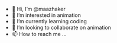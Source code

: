 - 👋 Hi, I’m @maazhaker
- 👀 I’m interested in  animation
- 🌱 I’m currently learning coding
- 💞️ I’m looking to collaborate on animation
- 📫 How to reach me ...

<!---
maazhaker/maazhaker is a ✨ special ✨ repository because its `README.md` (this file) appears on your GitHub profile.
You can click the Preview link to take a look at your changes.
--->
